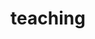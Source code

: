 ---
layout: page
permalink: /teaching/
title: teaching
description:
nav: true
dropdown: true
nav_order: 3
children: 
    - title: Computer Science
      permalink: /cs2022/
    - title: Lab InfoA
      permalink: /labinfo/
    - title: All courses
      permalink: /courses/
---